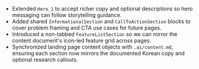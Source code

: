 - Extended `Hero_1` to accept richer copy and optional descriptions so hero messaging can follow storytelling guidance.
- Added shared `InformationalSection` and `CallToActionSection` blocks to cover problem framing and CTA use cases for future pages.
- Introduced a non-tabbed `FeatureListSection` so we can mirror the content document's icon-led feature grid across pages.
- Synchronized landing page content objects with `.ai/content.md`, ensuring each section now mirrors the documented Korean copy and optional research callouts.
